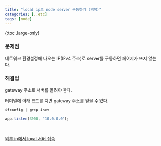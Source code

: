 ```yaml
---
title: "local ip로 node server 구동하기 (맥북)"
categories: [..etc]
tags: [node]
---
```


{:toc .large-only}

### 문제점

네트워크 환경설정에 나오는 IP(IPv4 주소)로 server를 구동하면 페이지가 뜨지 않는다.

### 해결법

gateway 주소로 서버를 돌려야 한다.

터미널에 아래 코드를 치면 gateway 주소를 얻을 수 있다.

```js
ifconfig | grep inet
```

```js
app.listen(3000, "10.0.0.0");
```

<br/>

[외부 ip에서 local 서버 접속](https://10000sukk.tistory.com/23)
